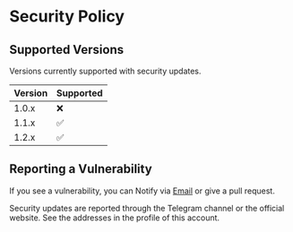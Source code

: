 # Security Policy

## Supported Versions

Versions currently supported with security updates.

| Version | Supported          |
|---------| ------------------ |
| 1.0.x   | :x: |
| 1.1.x   | :white_check_mark: |
| 1.2.x   | :white_check_mark: |

## Reporting a Vulnerability

If you see a vulnerability, you can Notify via [Email](mailto:LaraXGram@gmail.com]) or give a pull request.

Security updates are reported through the Telegram channel or the official website.
See the addresses in the profile of this account.
